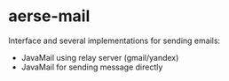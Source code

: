 # aerse-mail

Interface and several implementations for sending emails:

* JavaMail using relay server (gmail/yandex)
* JavaMail for sending message directly
